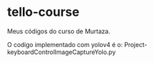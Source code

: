 # tello-course

Meus códigos do curso de Murtaza.

O codigo implementado com yolov4 é o: Project-keyboardControlImageCaptureYolo.py
